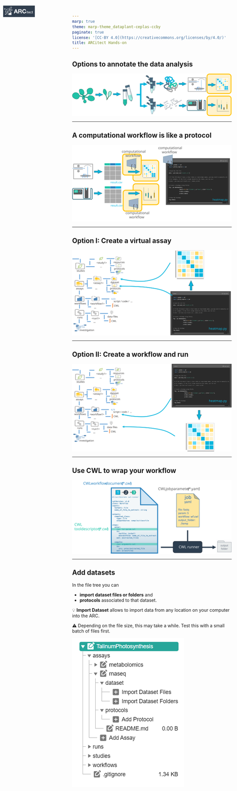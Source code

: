 ```yaml
---
marp: true
theme: marp-theme_dataplant-ceplas-ccby
paginate: true
license: '[CC-BY 4.0](https://creativecommons.org/licenses/by/4.0/)'
title: ARCitect Hands-on
---
```


<style>

.arcitectLogo {
  position: absolute;
  top: 1%;
  left: 1%;
  width: 100px;

}

</style>


## Options to annotate the data analysis

![w:900](./start-here/arc-prototypic-workflows1.svg)

---

## A computational workflow is like a protocol

![w:900](./start-here/arc-prototypic-workflows2.svg)

---

## Option I: Create a virtual assay

![w:900](./start-here/arc-prototypic-workflows-virtual.svg)

---

## Option II: Create a workflow and run

![w:900](./start-here/arc-prototypic-workflows-cwl1.svg)

---

## Use CWL to wrap your workflow

![w:900](./start-here/arc-prototypic-workflows-cwl2.svg)

---


<img class="arcitectLogo" src="./start-here/arcitectLogo.png"/>

## Add datasets

In the file tree you can
  - **import dataset files or folders** and 
  - **protocols** associated to that dataset.

:bulb: **Import Dataset** allows to import data from any location on your computer into the ARC.

:warning: Depending on the file size, this may take a while. Test this with a small batch of files first.

![bg right:40% w:400](./../../../img/arcitect-ARCPanel-assay03.png)


